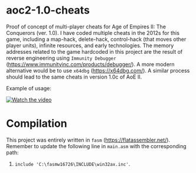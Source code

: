 # aoc2-1.0-cheats

Proof of concept of multi-player cheats for Age of Empires II: The Conquerors (ver. 1.0). I have coded multiple cheats in the 2012s for this game, including a map-hack, delete-hack, control-hack (that moves other player units), infinite resources, and early technologies. The memory addresses related to the game hardcoded in this project are the result of reverse engineering using `Immunity Debugger` (https://www.immunityinc.com/products/debugger/). A more modern alternative would be to use `x64dbg` (https://x64dbg.com/). A similar process should lead to the same cheats in version 1.0c of AoE II. 

Example of usage:

[![Watch the video](https://img.youtube.com/vi/MRfroQh62Tk/maxresdefault.jpg)](https://youtu.be/MRfroQh62Tk)

# Compilation

This project was entirely written in `fasm` (https://flatassembler.net/). Remember to update the following line in `main.asm` with the corresponding path:

1. `include 'C:\fasmw16726\INCLUDE\win32ax.inc'`.